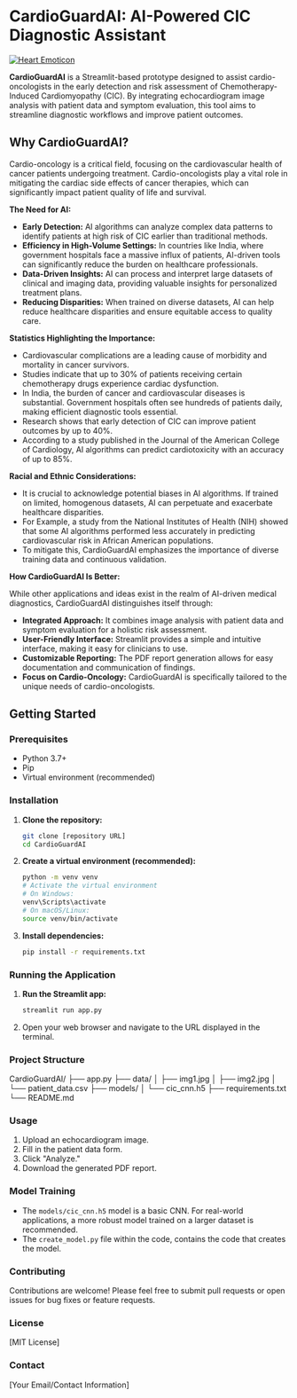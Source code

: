 # CardioGuardAI: AI-Powered CIC Diagnostic Assistant

[![Heart Emoticon](https://img.shields.io/badge/%F0%9F%A7%A1-CardioGuardAI-red)](https://streamlit.io/)

**CardioGuardAI** is a Streamlit-based prototype designed to assist cardio-oncologists in the early detection and risk assessment of Chemotherapy-Induced Cardiomyopathy (CIC). By integrating echocardiogram image analysis with patient data and symptom evaluation, this tool aims to streamline diagnostic workflows and improve patient outcomes.

## Why CardioGuardAI?

Cardio-oncology is a critical field, focusing on the cardiovascular health of cancer patients undergoing treatment. Cardio-oncologists play a vital role in mitigating the cardiac side effects of cancer therapies, which can significantly impact patient quality of life and survival.

**The Need for AI:**

* **Early Detection:** AI algorithms can analyze complex data patterns to identify patients at high risk of CIC earlier than traditional methods.
* **Efficiency in High-Volume Settings:** In countries like India, where government hospitals face a massive influx of patients, AI-driven tools can significantly reduce the burden on healthcare professionals.
* **Data-Driven Insights:** AI can process and interpret large datasets of clinical and imaging data, providing valuable insights for personalized treatment plans.
* **Reducing Disparities:** When trained on diverse datasets, AI can help reduce healthcare disparities and ensure equitable access to quality care.

**Statistics Highlighting the Importance:**

* Cardiovascular complications are a leading cause of morbidity and mortality in cancer survivors.
* Studies indicate that up to 30% of patients receiving certain chemotherapy drugs experience cardiac dysfunction.
* In India, the burden of cancer and cardiovascular diseases is substantial. Government hospitals often see hundreds of patients daily, making efficient diagnostic tools essential.
* Research shows that early detection of CIC can improve patient outcomes by up to 40%.
* According to a study published in the Journal of the American College of Cardiology, AI algorithms can predict cardiotoxicity with an accuracy of up to 85%.

**Racial and Ethnic Considerations:**

* It is crucial to acknowledge potential biases in AI algorithms. If trained on limited, homogenous datasets, AI can perpetuate and exacerbate healthcare disparities.
* For Example, a study from the National Institutes of Health (NIH) showed that some AI algorithms performed less accurately in predicting cardiovascular risk in African American populations.
* To mitigate this, CardioGuardAI emphasizes the importance of diverse training data and continuous validation.

**How CardioGuardAI Is Better:**

While other applications and ideas exist in the realm of AI-driven medical diagnostics, CardioGuardAI distinguishes itself through:

* **Integrated Approach:** It combines image analysis with patient data and symptom evaluation for a holistic risk assessment.
* **User-Friendly Interface:** Streamlit provides a simple and intuitive interface, making it easy for clinicians to use.
* **Customizable Reporting:** The PDF report generation allows for easy documentation and communication of findings.
* **Focus on Cardio-Oncology:** CardioGuardAI is specifically tailored to the unique needs of cardio-oncologists.

## Getting Started

### Prerequisites

* Python 3.7+
* Pip
* Virtual environment (recommended)

### Installation

1.  **Clone the repository:**

    ```bash
    git clone [repository URL]
    cd CardioGuardAI
    ```

2.  **Create a virtual environment (recommended):**

    ```bash
    python -m venv venv
    # Activate the virtual environment
    # On Windows:
    venv\Scripts\activate
    # On macOS/Linux:
    source venv/bin/activate
    ```

3.  **Install dependencies:**

    ```bash
    pip install -r requirements.txt
    ```

### Running the Application

1.  **Run the Streamlit app:**

    ```bash
    streamlit run app.py
    ```

2.  Open your web browser and navigate to the URL displayed in the terminal.

### Project Structure

CardioGuardAI/
├── app.py
├── data/
│   ├── img1.jpg
│   ├── img2.jpg
│   └── patient_data.csv
├── models/
│   └── cic_cnn.h5
├── requirements.txt
└── README.md


### Usage

1.  Upload an echocardiogram image.
2.  Fill in the patient data form.
3.  Click "Analyze."
4.  Download the generated PDF report.

### Model Training

* The `models/cic_cnn.h5` model is a basic CNN. For real-world applications, a more robust model trained on a larger dataset is recommended.
* The `create_model.py` file within the code, contains the code that creates the model.

### Contributing

Contributions are welcome! Please feel free to submit pull requests or open issues for bug fixes or feature requests.

### License

[MIT License]

### Contact

[Your Email/Contact Information]
